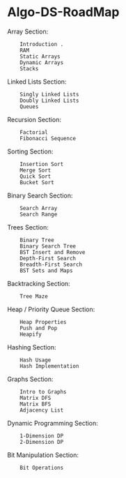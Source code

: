 # Algo-DS-RoadMap
Array Section:

        Introduction .
        RAM 
        Static Arrays 
        Dynamic Arrays 
        Stacks 

Linked Lists Section:

        Singly Linked Lists 
        Doubly Linked Lists 
        Queues 

Recursion Section:

        Factorial 
        Fibonacci Sequence

Sorting Section:
  
        Insertion Sort 
        Merge Sort 
        Quick Sort 
        Bucket Sort 

Binary Search Section:

        Search Array
        Search Range 

Trees Section:

        Binary Tree
        Binary Search Tree
        BST Insert and Remove 
        Depth-First Search 
        Breadth-First Search 
        BST Sets and Maps 

Backtracking Section:

        Tree Maze 

Heap / Priority Queue Section:

        Heap Properties 
        Push and Pop 
        Heapify 

Hashing Section:

        Hash Usage 
        Hash Implementation

Graphs Section:

        Intro to Graphs 
        Matrix DFS 
        Matrix BFS 
        Adjacency List 

Dynamic Programming Section:

        1-Dimension DP 
        2-Dimension DP 

Bit Manipulation Section:

        Bit Operations 
